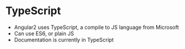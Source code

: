 # TypeScript

- Angular2 uses TypeScript, a compile to JS language from Microsoft
- Can use ES6, or plain JS
- Documentation is currently in TypeScript
